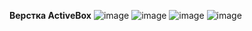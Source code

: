 **Верстка ActiveBox**
![image](https://github.com/user-attachments/assets/5d1998ba-1197-4536-afed-537336e68fc7)
![image](https://github.com/user-attachments/assets/f3032188-a021-497f-a3d7-bd26c5142fd1)
![image](https://github.com/user-attachments/assets/9d02c69b-08da-4d9a-b31e-71c0241431c1)
![image](https://github.com/user-attachments/assets/abb09be9-0c54-4bd4-be4f-f46a7c891cc9)


